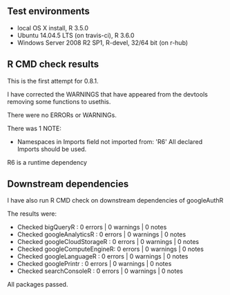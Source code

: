 ## Test environments
* local OS X install, R 3.5.0
* Ubuntu 14.04.5 LTS (on travis-ci), R 3.6.0
* Windows Server 2008 R2 SP1, R-devel, 32/64 bit (on r-hub)
  
## R CMD check results

This is the first attempt for 0.8.1.  

I have corrected the WARNINGS that have appeared from the devtools removing some functions to usethis. 

There were no ERRORs or WARNINGs.

There was 1 NOTE:

* Namespaces in Imports field not imported from:
     'R6'
     All declared Imports should be used.
     
R6 is a runtime dependency
  
## Downstream dependencies
I have also run R CMD check on downstream dependencies of googleAuthR

The results were:

* Checked bigQueryR           : 0 errors | 0 warnings | 0 notes
* Checked googleAnalyticsR    : 0 errors | 0 warnings | 0 notes
* Checked googleCloudStorageR : 0 errors | 0 warnings | 0 notes
* Checked googleComputeEngineR: 0 errors | 0 warnings | 0 notes
* Checked googleLanguageR     : 0 errors | 0 warnings | 0 notes
* Checked googlePrintr        : 0 errors | 0 warnings | 0 notes
* Checked searchConsoleR      : 0 errors | 0 warnings | 0 notes

All packages passed.
  
